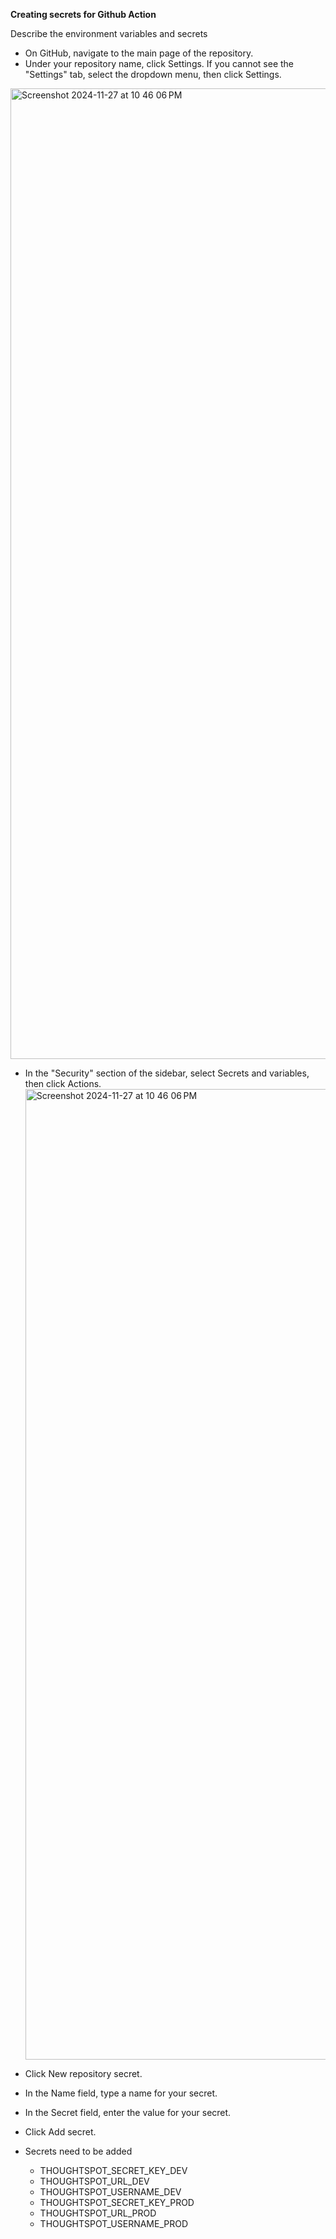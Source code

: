 **Creating secrets for Github Action**

Describe the environment variables  and secrets

* On GitHub, navigate to the main page of the repository.  
* Under your repository name, click  Settings. If you cannot see the "Settings" tab, select the  dropdown menu, then click Settings.

<img width="1553" alt="Screenshot 2024-11-27 at 10 46 06 PM" src="https://github.com/user-attachments/assets/c2ac3d1d-a96e-42bf-82fc-435b45c1b9f2">


* In the "Security" section of the sidebar, select  Secrets and variables, then click Actions.
  <img width="1553" alt="Screenshot 2024-11-27 at 10 46 06 PM" src="https://github.com/user-attachments/assets/0540f28e-814e-4a1a-8491-a4b1d012fa4e">

* Click New repository secret.  
* In the Name field, type a name for your secret.  
* In the Secret field, enter the value for your secret.  
* Click Add secret.  
* Secrets need to be added   
  * THOUGHTSPOT\_SECRET\_KEY\_DEV  
  * THOUGHTSPOT\_URL\_DEV  
  * THOUGHTSPOT\_USERNAME\_DEV  
  * THOUGHTSPOT\_SECRET\_KEY\_PROD  
  * THOUGHTSPOT\_URL\_PROD  
  * THOUGHTSPOT\_USERNAME\_PROD
